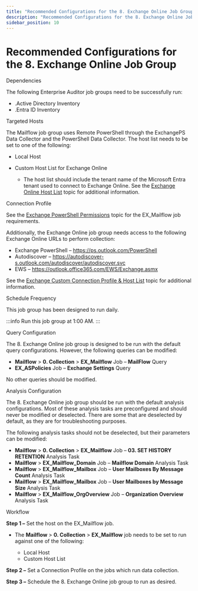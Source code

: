 ```yaml
---
title: "Recommended Configurations for the 8. Exchange Online Job Group"
description: "Recommended Configurations for the 8. Exchange Online Job Group"
sidebar_position: 10
---
```


# Recommended Configurations for the 8. Exchange Online Job Group

Dependencies

The following Enterprise Auditor job groups need to be successfully run:

- .Active Directory Inventory
- .Entra ID Inventory

Targeted Hosts

The Mailflow job group uses Remote PowerShell through the ExchangePS Data Collector and the
PowerShell Data Collector. The host list needs to be set to one of the following:

- Local Host
- Custom Host List for Exchange Online

    - The host list should include the tenant name of the Microsoft Entra tenant used to connect to
      Exchange Online. See the
      [Exchange Online Host List](/docs/accessanalyzer/11.6/admin/datacollector/exchangeps/configurejob.md#exchange-online-host-list)
      topic for additional information.

Connection Profile

See the
[Exchange PowerShell Permissions](/docs/accessanalyzer/11.6/requirements/exchange/support/powershell.md)
topic for the EX_Mailflow job requirements.

Additionally, the Exchange Online job group needs access to the following Exchange Online URLs to
perform collection:

- Exchange PowerShell – https://ps.outlook.com/PowerShell
- Autodiscover – https://autodiscover-s.outlook.com/autodiscover/autodiscover.svc
- EWS – https://outlook.office365.com/EWS/Exchange.asmx

See the
[Exchange Custom Connection Profile & Host List](/docs/accessanalyzer/11.6/admin/datacollector/exchangeps/configurejob.md)
topic for additional information.

Schedule Frequency

This job group has been designed to run daily.

:::info
Run this job group at 1:00 AM.
:::


Query Configuration

The 8. Exchange Online job group is designed to be run with the default query configurations.
However, the following queries can be modified:

- **Mailflow** > **0. Collection** > **EX_Mailflow** Job – **MailFlow** Query
- **EX_ASPolicies** Job – **Exchange Settings** Query

No other queries should be modified.

Analysis Configuration

The 8. Exchange Online job group should be run with the default analysis configurations. Most of
these analysis tasks are preconfigured and should never be modified or deselected. There are some
that are deselected by default, as they are for troubleshooting purposes.

The following analysis tasks should not be deselected, but their parameters can be modified:

- **Mailflow** > **0. Collection** > **EX_Mailflow** Job – **03. SET HISTORY RETENTION** Analysis
  Task
- **Mailflow** > **EX_Mailflow_Domain** Job – **Mailflow Domain** Analysis Task
- **Mailflow** > **EX_Mailflow_Mailbox** Job – **User Mailboxes By Message Count** Analysis Task
- **Mailflow** > **EX_Mailflow_Mailbox** Job – **User Mailboxes by Message Size** Analysis Task
- **Mailflow** > **EX_Mailflow_OrgOverview** Job – **Organization Overview** Analysis Task

Workflow

**Step 1 –** Set the host on the EX_Mailflow job.

- The **Mailflow** > **0. Collection** > **EX_Mailflow** job needs to be set to run against one of
  the following:

    - Local Host
    - Custom Host List

**Step 2 –** Set a Connection Profile on the jobs which run data collection.

**Step 3 –** Schedule the 8. Exchange Online job group to run as desired.
